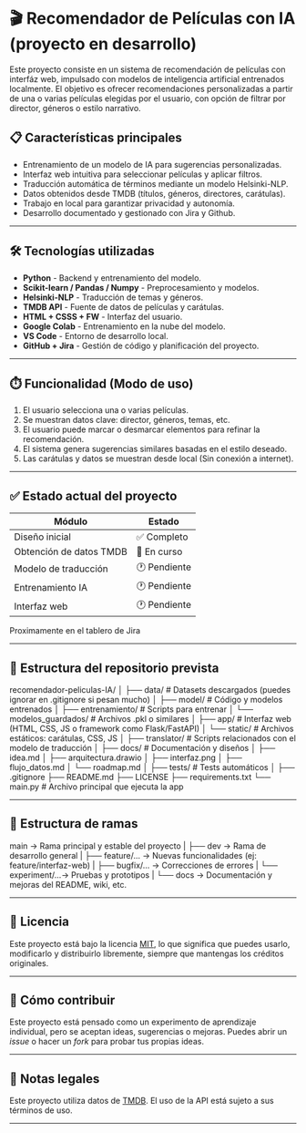 # 🎬 Recomendador de Películas con IA (proyecto en desarrollo)

Este proyecto consiste en un sistema de recomendación de películas con interfáz web, impulsado con modelos de inteligencia artificial entrenados localmente. El objetivo es ofrecer recomendaciones personalizadas a partir de una o varias películas elegidas por el usuario, con opción de filtrar por director, géneros o estilo narrativo.

## 📋 Características principales

- Entrenamiento de un modelo de IA para sugerencias personalizadas.
- Interfaz web intuitiva para seleccionar películas y aplicar filtros.
- Traducción automática de términos mediante un modelo Helsinki-NLP.
- Datos obtenidos desde TMDB (títulos, géneros, directores, carátulas).
- Trabajo en local para garantizar privacidad y autonomía.
- Desarrollo documentado y gestionado con Jira y Github.

---

## 🛠️ Tecnologías utilizadas

- **Python** - Backend y entrenamiento del modelo.
- **Scikit-learn / Pandas / Numpy** - Preprocesamiento y modelos.
- **Helsinki-NLP** - Traducción de temas y géneros.
- **TMDB API** - Fuente de datos de películas y carátulas.
- **HTML + CSSS + FW** - Interfaz del usuario.
- **Google Colab** - Entrenamiento en la nube del modelo.
- **VS Code** - Entorno de desarrollo local.
- **GitHub + Jira** - Gestión de código y planificación del proyecto.

---

## ⏱️ Funcionalidad (Modo de uso)

1. El usuario selecciona una o varias películas.
2. Se muestran datos clave: director, géneros, temas, etc.
3. El usuario puede marcar o desmarcar elementos para refinar la recomendación.
4. El sistema genera sugerencias similares basadas en el estilo deseado.
5. Las carátulas y datos se muestran desde local (Sin conexión a internet).

---

## ✅ Estado actual del proyecto

| Módulo                  | Estado        |
|-------------------------|---------------|
| Diseño inicial          | ✅ Completo   |
| Obtención de datos TMDB | 🔄 En curso   |
| Modelo de traducción    | 🕐 Pendiente  |
| Entrenamiento IA        | 🕐 Pendiente  |
| Interfaz web            | 🕐 Pendiente  |

Proximamente en el tablero de Jira

---

## 📁 Estructura del repositorio prevista

recomendador-peliculas-IA/
│
├── data/                  # Datasets descargados (puedes ignorar en .gitignore si pesan mucho)
│
├── model/                 # Código y modelos entrenados
│   ├── entrenamiento/     # Scripts para entrenar
│   └── modelos_guardados/ # Archivos .pkl o similares
│
├── app/                   # Interfaz web (HTML, CSS, JS o framework como Flask/FastAPI)
│   └── static/            # Archivos estáticos: carátulas, CSS, JS
│
├── translator/            # Scripts relacionados con el modelo de traducción
│
├── docs/                  # Documentación y diseños
│   ├── idea.md
│   ├── arquitectura.drawio
│   ├── interfaz.png
│   ├── flujo_datos.md
│   └── roadmap.md
│
├── tests/                 # Tests automáticos
│
├── .gitignore
├── README.md
├── LICENSE
├── requirements.txt
└── main.py                # Archivo principal que ejecuta la app

---

## 🪾 Estructura de ramas

main                  → Rama principal y estable del proyecto
|
├── dev               → Rama de desarrollo general
|   ├── feature/...   → Nuevas funcionalidades (ej: feature/interfaz-web)
|   ├── bugfix/...    → Correcciones de errores
|   └── experiment/...→ Pruebas y prototipos
|
└── docs              → Documentación y mejoras del README, wiki, etc.

---

## 📜 Licencia

Este proyecto está bajo la licencia [MIT](LICENSE), lo que significa que puedes usarlo, modificarlo y distribuirlo libremente, siempre que mantengas los créditos originales.

---

## 🚀 Cómo contribuir

Este proyecto está pensado como un experimento de aprendizaje individual, pero se aceptan ideas, sugerencias o mejoras. Puedes abrir un *issue* o hacer un *fork* para probar tus propias ideas.

---

## 📌 Notas legales

Este proyecto utiliza datos de [TMDB](https://www.themoviedb.org/). El uso de la API está sujeto a sus términos de uso.

---